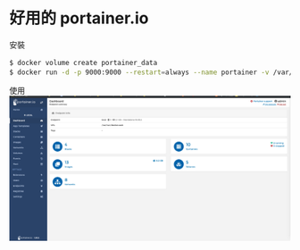 # 好用的 portainer.io

安裝
```bash
$ docker volume create portainer_data
$ docker run -d -p 9000:9000 --restart=always --name portainer -v /var/run/docker.sock:/var/run/docker.sock -v portainer_data:/data portainer/portainer
```

使用
![portainer.io](portainer_io.png)
